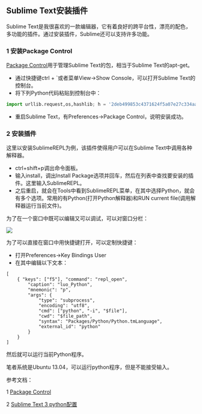## Sublime Text安装插件

Sublime Text是我很喜欢的一款编辑器，它有着良好的跨平台性，漂亮的配色，多功能的插件。通过安装插件，Sublime还可以支持许多功能。

### 1 安装Package Control

[Package Control](https://packagecontrol.io/)用于管理Sublime Text的包，相当于Sublime Text的apt-get。

* 通过快捷键ctrl + `或者菜单View->Show Console，可以打开Sublime Text的控制台。
* 将下列Python代码粘贴到控制台中：

``` Python
import urllib.request,os,hashlib; h = '2deb499853c4371624f5a07e27c334aa' + 'bf8c4e67d14fb0525ba4f89698a6d7e1'; pf = 'Package Control.sublime-package'; ipp = sublime.installed_packages_path(); urllib.request.install_opener( urllib.request.build_opener( urllib.request.ProxyHandler()) ); by = urllib.request.urlopen( 'http://packagecontrol.io/' + pf.replace(' ', '%20')).read(); dh = hashlib.sha256(by).hexdigest(); print('Error validating download (got %s instead of %s), please try manual install' % (dh, h)) if dh != h else open(os.path.join( ipp, pf), 'wb' ).write(by)
```

* 重启Sublime Text，有Preferences->Package Control，说明安装成功。

### 2 安装插件

这里以安装SublimeREPL为例，该插件使得用户可以在Sublime Text中调用各种解释器。

* ctrl+shift+p调出命令面板。
* 输入install，调出Install Package选项并回车，然后在列表中查找要安装的插件。这里输入SublimeREPL。
* 之后重启，就会在Tools中看到SublimeREPL菜单，在其中选择Python，就会有多个选项。常用的有Python(打开Python解释器)和RUN current file(调用解释器运行当前文件)。

为了在一个窗口中既可以编辑又可以调试，可以对窗口分栏：

![](https://github.com/luofengmacheng/algorithms/blob/master/myalgo/pics/sublime_layout.png)

为了可以直接在窗口中用快捷键打开，可以定制快捷键：

* 打开Preferences->Key Bindings User
* 在其中编辑以下文本：

```
[
	{ "keys": ["f5"], "command": "repl_open",
		"caption": "luo_Python",
		"mnemonic": "p",
		"args": {
			"type": "subprocess",
			"encoding": "utf8",
			"cmd": ["python", "-i", "$file"],
			"cwd": "$file_path",
			"syntax": "Packages/Python/Python.tmLanguage",
			"external_id": "python"
		}
	}
]
```

然后就可以运行当前Python程序。

笔者系统是Ubuntu 13.04，可以运行python程序，但是不能接受输入。

参考文档：

1 [Package Control](https://packagecontrol.io/installation)

2 [Sublime Text 3 python配置](http://www.cnblogs.com/waising/articles/3466120.html)
